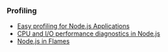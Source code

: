 ### Profiling

- [Easy profiling for Node.js Applications](https://nodejs.org/es/docs/guides/simple-profiling/)
- [CPU and I/O performance diagnostics in Node.js](https://medium.com/the-node-js-collection/cpu-and-i-o-performance-diagnostics-in-node-js-e513ba433c39)
- [Node.js in Flames](https://medium.com/netflix-techblog/node-js-in-flames-ddd073803aa4)
